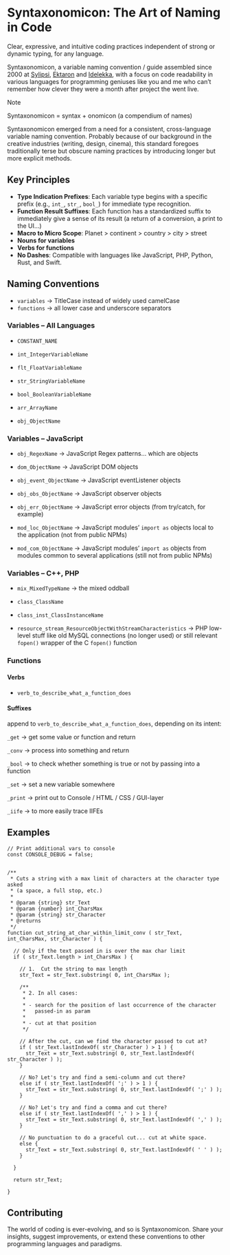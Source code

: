 # Syntaxonomicon: The Art of Naming in Code

Clear, expressive, and intuitive coding practices independent of strong or dynamic typing, for any language.

Syntaxonomicon, a variable naming convention / guide assembled since 2000 at [Sylipsi](https://sylipsi.com), [Ektaron](https://ektaron.com) and [Idelekka](https://Idelekka.com), with a focus on code readability in various languages for programming geniuses like you and me who can’t remember how clever they were a month after project the went live.

> [!NOTE]
> Syntaxonomicon = syntax +  onomicon (a compendium of names)

Syntaxonomicon emerged from a need for a consistent, cross-language variable naming convention. Probably because of our background in the creative industries (writing, design, cinema), this standard foregoes traditionally terse but obscure naming practices by introducing longer but more explicit methods.

## Key Principles

- **Type Indication Prefixes**: Each variable type begins with a specific prefix (e.g., `int_`, `str_`, `bool_`) for immediate type recognition.
- **Function Result Suffixes**: Each function has a standardized suffix to immediately give a sense of its result (a return of a conversion, a print to the UI…)
- **Macro to Micro Scope**: Planet > continent > country > city > street
- **Nouns for variables**
- **Verbs for functions**
- **No Dashes**: Compatible with languages like JavaScript, PHP, Python, Rust, and Swift.

## Naming Conventions

- `variables` → TitleCase instead of widely used camelCase
- `functions` → all lower case and underscore separators

### Variables – All Languages

- `CONSTANT_NAME`

- `int_IntegerVariableName`

- `flt_FloatVariableName`

- `str_StringVariableName`

- `bool_BooleanVariableName`

- `arr_ArrayName`

- `obj_ObjectName`

### Variables – JavaScript

- `obj_RegexName` → JavaScript Regex patterns… which are objects

- `dom_ObjectName` → JavaScript DOM objects

- `obj_event_ObjectName` → JavaScript eventListener objects

- `obj_obs_ObjectName` →	JavaScript observer objects

- `obj_err_ObjectName` → JavaScript error objects (from try/catch, for example)

- `mod_loc_ObjectName` →	JavaScript modules’ `import as` objects local to the application (not from public NPMs)

- `mod_com_ObjectName` → JavaScript modules’ `import as` objects from modules common to several applications (still not from public NPMs)

### Variables – C++, PHP

- `mix_MixedTypeName` → the mixed oddball

- `class_ClassName`

- `class_inst_ClassInstanceName`

- `resource_stream_ResourceObjectWithStreamCharacteristics` → PHP low-level stuff like old MySQL connections (no longer used) or still relevant `fopen()` wrapper of the C `fopen()` function

### Functions

#### Verbs

- `verb_to_describe_what_a_function_does`

#### Suffixes

append to `verb_to_describe_what_a_function_does`, depending on its intent:

`_get` → get some value or function and return

`_conv` → process into something and return

`_bool` → to check whether something is true or not by passing into a function

`_set` → set a new variable somewhere

`_print` → print out to Console / HTML / CSS / GUI-layer

`_iife` → to more easily trace IIFEs

## Examples

``````JS
// Print additional vars to console
const CONSOLE_DEBUG = false;


/**
 * Cuts a string with a max limit of characters at the character type asked
 * (a space, a full stop, etc.)
 *
 * @param {string} str_Text
 * @param {number} int_CharsMax
 * @param {string} str_Character
 * @returns
 */
function cut_string_at_char_within_limit_conv ( str_Text, int_CharsMax, str_Character ) {

  // Only if the text passed in is over the max char limit
  if ( str_Text.length > int_CharsMax ) {

    // 1.  Cut the string to max length
    str_Text = str_Text.substring( 0, int_CharsMax );

    /**
     * 2. In all cases:
     *
     * - search for the position of last occurrence of the character
     *   passed-in as param
     *
     * - cut at that position
     */

    // After the cut, can we find the character passed to cut at?
    if ( str_Text.lastIndexOf( str_Character ) > 1 ) {
      str_Text = str_Text.substring( 0, str_Text.lastIndexOf( str_Character ) );
    }

    // No? Let's try and find a semi-column and cut there?
    else if ( str_Text.lastIndexOf( ';' ) > 1 ) {
      str_Text = str_Text.substring( 0, str_Text.lastIndexOf( ';' ) );
    }

    // No? Let's try and find a comma and cut there?
    else if ( str_Text.lastIndexOf( ',' ) > 1 ) {
      str_Text = str_Text.substring( 0, str_Text.lastIndexOf( ',' ) );
    }

    // No punctuation to do a graceful cut... cut at white space.
    else {
      str_Text = str_Text.substring( 0, str_Text.lastIndexOf( ' ' ) );
    }

  }

  return str_Text;

}
``````


## Contributing

The world of coding is ever-evolving, and so is Syntaxonomicon. Share your insights, suggest improvements, or extend these conventions to other programming languages and paradigms.
